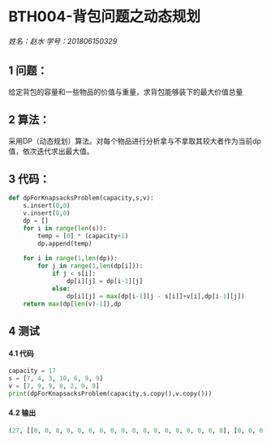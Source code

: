 # BTH004-背包问题之动态规划

###### 姓名：赵水 学号：201806150329

## 1 问题：

给定背包的容量和一些物品的价值与重量，求背包能够装下的最大价值总量

## 2 算法：

采用DP（动态规划）算法。对每个物品进行分析拿与不拿取其较大者作为当前dp值，依次迭代求出最大值。

## 3 代码：

```python
def dpForKnapsacksProblem(capacity,s,v):
    s.insert(0,0)
    v.insert(0,0)
    dp = []
    for i in range(len(s)):
        temp = [0] * (capacity+1)
        dp.append(temp)
        
    for i in range(1,len(dp)):
        for j in range(1,len(dp[i])):
            if j < s[i]:
                dp[i][j] = dp[i-1][j]
            else:
                dp[i][j] = max(dp[i-1][j - s[i]]+v[i],dp[i-1][j])
    return max(dp[len(v)-1]),dp
```

## 4 测试

#### 4.1 代码

```python
capacity = 17
s = [7, 4, 3, 10, 6, 9, 9]
v = [7, 9, 9, 8, 2, 9, 8]
print(dpForKnapsacksProblem(capacity,s.copy(),v.copy()))
```

#### 4.2 输出

```python
(27, [[0, 0, 0, 0, 0, 0, 0, 0, 0, 0, 0, 0, 0, 0, 0, 0, 0, 0], [0, 0, 0, 0, 0, 0, 0, 7, 7, 7, 7, 7, 7, 7, 7, 7, 7, 7], [0, 0, 0, 0, 9, 9, 9, 9, 9, 9, 9, 16, 16, 16, 16, 16, 16, 16], [0, 0, 0, 9, 9, 9, 9, 18, 18, 18, 18, 18, 18, 18, 25, 25, 25, 25], [0, 0, 0, 9, 9, 9, 9, 18, 18, 18, 18, 18, 18, 18, 25, 25, 25, 26], [0, 0, 0, 9, 9, 9, 9, 18, 18, 18, 18, 18, 18, 20, 25, 25, 25, 26], [0, 0, 0, 9, 9, 9, 9, 18, 18, 18, 18, 18, 18, 20, 25, 25, 27, 27], [0, 0, 0, 9, 9, 9, 9, 18, 18, 18, 18, 18, 18, 20, 25, 25, 27, 27]])
```

